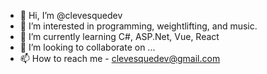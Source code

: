 - 👋 Hi, I’m @clevesquedev
- 👀 I’m interested in programming, weightlifting, and music.
- 🌱 I’m currently learning C#, ASP.Net, Vue, React
- 💞️ I’m looking to collaborate on ...
- 📫 How to reach me - clevesquedev@gmail.com

<!---
clevesquedev/clevesquedev is a ✨ special ✨ repository because its `README.md` (this file) appears on your GitHub profile.
You can click the Preview link to take a look at your changes.
--->
